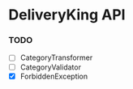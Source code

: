 # DeliveryKing API

### TODO

- [ ] CategoryTransformer
- [ ] CategoryValidator
- [x] ForbiddenException
